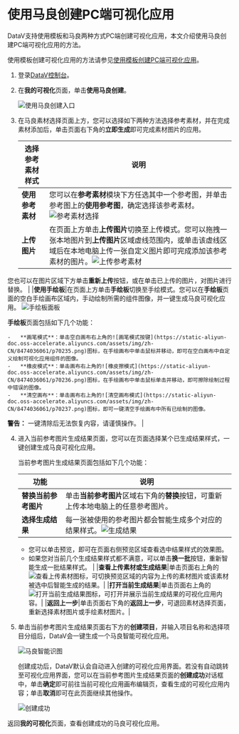 # 使用马良创建PC端可视化应用

DataV支持使用模板和马良两种方式PC端创建可视化应用，本文介绍使用马良创建PC端可视化应用的方法。

使用模板创建可视化应用的方法请参见[使用模板创建PC端可视化应用](/cn.zh-CN/可视化应用管理/使用模板创建PC端可视化应用.md)。

1.  登录[DataV控制台](https://datav.aliyun.com/)。

2.  在**我的可视化**页面，单击**使用马良创建**。

    ![使用马良创建入口](https://static-aliyun-doc.oss-accelerate.aliyuncs.com/assets/img/zh-CN/4621133951/p70231.png)

3.  在马良素材选择页面上方，您可以选择如下两种方法选择参考素材，并在完成素材添加后，单击页面右下角的**立即生成**即可完成素材图片的应用。

    |选择参考素材样式|说明|
    |--------|--|
    |**使用参考素材**|您可以在**参考素材**模块下方任选其中一个参考图，并单击参考图上的**使用参考图**，确定选择该参考素材。![参考素材选择](https://static-aliyun-doc.oss-accelerate.aliyuncs.com/assets/img/zh-CN/5621133951/p128518.png) |
    |**上传图片**|在页面上方单击**上传图片**切换至上传模式。您可以拖拽一张本地图片到**上传图片**区域虚线范围内，或单击该虚线区域后在本地电脑上传一张自定义图片即可完成添加该参考素材的图片。![上传参考素材](https://static-aliyun-doc.oss-accelerate.aliyuncs.com/assets/img/zh-CN/4127076061/p128402.jpg)

您也可以在图片区域下方单击**重新上传**按钮，或在单击已上传的图片，对图片进行替换。 |
    |**使用手绘板**|在页面上方单击**手绘板**切换至手绘模式。您可以在**手绘板**页面的空白手绘画布区域内，手动绘制所需的组件图像，并一键生成马良可视化应用。 ![手绘板面板](https://static-aliyun-doc.oss-accelerate.aliyuncs.com/assets/img/zh-CN/4127076061/p185207.png)

**手绘板**页面包括如下几个功能：

    -   **画笔模式**：单击空白画布右上角的![画笔模式按键](https://static-aliyun-doc.oss-accelerate.aliyuncs.com/assets/img/zh-CN/8474036061/p70235.png)图标，在手绘画布中单击鼠标并移动，即可在空白画布中自定义绘制可视化应用组件的图像。
    -   **橡皮模式**：单击画布右上角的![橡皮擦模式](https://static-aliyun-doc.oss-accelerate.aliyuncs.com/assets/img/zh-CN/8474036061/p70236.png)图标，在手绘画布中单击鼠标单击并移动，即可擦除绘制过程中错误的图像。
    -   **清空画布**：单击画布右上角的![清空画布模式](https://static-aliyun-doc.oss-accelerate.aliyuncs.com/assets/img/zh-CN/8474036061/p70237.png)图标，即可一键清空手绘画布中所有已绘制的图像。

**警告：** 一键清除后无法恢复内容，请谨慎操作。 |

4.  进入当前参考图片生成结果页面，您可以在页面选择某个已生成结果样式，一键创建生成马良可视化应用。

    当前参考图片生成结果页面包括如下几个功能：

    |功能|说明|
    |--|--|
    |**替换当前参考图片**|单击**当前参考图片**区域右下角的**替换**按钮，可重新上传本地电脑上的任意参考图片。|
    |**选择生成结果**|每一张被使用的参考图片都会智能生成多个对应的结果样式。![生成结果](https://static-aliyun-doc.oss-accelerate.aliyuncs.com/assets/img/zh-CN/5621133951/p128506.png)

    -   您可以单击预览，即可在页面右侧预览区域查看选中结果样式的效果图。
    -   如果您对当前几个生成结果样式都不满意，可以单击**换一批**按钮，重新智能生成一批结果样式。 |
    |**查看上传素材或生成结果**|单击页面右上角的![查看上传素材](https://static-aliyun-doc.oss-accelerate.aliyuncs.com/assets/img/zh-CN/9399441061/p171378.jpg)图标，可切换预览区域的内容为上传的素材图片或该素材被选中后智能生成的结果。|
    |**打开当前生成结果**|单击页面右上角的![打开当前生成结果](https://static-aliyun-doc.oss-accelerate.aliyuncs.com/assets/img/zh-CN/0499441061/p171379.jpg)图标，可打开并展示当前生成结果的可视化应用内容。|
    |**返回上一步**|单击页面右下角的**返回上一步**，可退回素材选择页面，重新选择素材图片或手绘素材图片。|

5.  单击当前参考图片生成结果页面右下方的**创建项目**，并输入项目名称和选择项目分组后，DataV会一键生成一个马良智能可视化应用。

    ![马良智能识图](https://static-aliyun-doc.oss-accelerate.aliyuncs.com/assets/img/zh-CN/5621133951/p128507.png)

    创建成功后，DataV默认会自动进入创建的可视化应用界面。若没有自动跳转至可视化应用界面，您可以在当前参考图片生成结果页面的**创建成功**对话框中，单击**确定**即可前往当前可视化应用画布编辑页，查看生成的可视化应用内容；单击**取消**即可在此页面继续其他操作。

    ![创建成功](https://static-aliyun-doc.oss-accelerate.aliyuncs.com/assets/img/zh-CN/5621133951/p128522.png)


返回**我的可视化**页面，查看创建成功的马良可视化应用。

